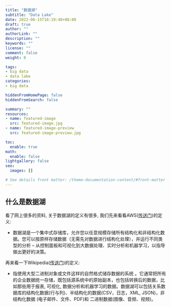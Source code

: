 ```yaml
---
title: "数据湖"
subtitle: "Data Lake"
date: 2022-06-15T16:19:40+08:00
draft: true
author: ""
authorLink: ""
description: ""
keywords: ""
license: ""
comment: false
weight: 0

tags:
- big data
- data lake
categories:
- big data

hiddenFromHomePage: false
hiddenFromSearch: false

summary: ""
resources:
- name: featured-image
  src: featured-image.jpg
- name: featured-image-preview
  src: featured-image-preview.jpg

toc:
  enable: true
math:
  enable: false
lightgallery: false
seo:
  images: []

# See details front matter: /theme-documentation-content/#front-matter
---
```


<!--more-->



## 什么是数据湖



看了网上很多的资料, 关于数据湖的定义有很多, 我们先来看看AWS([传送门](https://aws.amazon.com/cn/big-data/datalakes-and-analytics/what-is-a-data-lake/))的定义: 

* 数据湖是一个集中式存储库，允许您以任意规模存储所有结构化和非结构化数据。您可以按原样存储数据（无需先对数据进行结构化处理），并运行不同类型的分析 – 从控制面板和可视化到大数据处理、实时分析和机器学习，以指导做出更好的决策。

再来看一下Wikipedia([传送门](https://zh.wikipedia.org/wiki/%E6%95%B0%E6%8D%AE%E6%B9%96))的定义:

* 指使用大型二进制对象或文件这样的自然格式储存数据的系统 。它通常把所有的企业数据统一存储，既包括源系统中的原始副本，也包括转换后的数据，比如那些用于报表, 可视化, 数据分析和机器学习的数据。数据湖可以包括关系数据库的结构化数据(行与列)、半结构化的数据(CSV，日志，XML, JSON)，非结构化数据 (电子邮件、文件、PDF)和 二进制数据(图像、音频、视频)。
